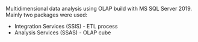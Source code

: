 Multidimensional data analysis using OLAP build with MS SQL Server 2019. Mainly two packages were used:

* Integration Services (SSIS) - ETL process
* Analysis Services (SSAS) - OLAP cube
